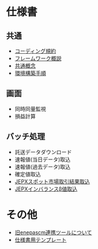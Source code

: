 # 仕様書

## 共通

* [コーディング規約](common/コーディング規約.md)
* [フレームワーク概説](common/フレームワーク概説.md)
* [共通概念](common/共通概念.md)
* [環境構築手順](common/環境構築手順.md)

## 画面

* 同時同量監視
* 損益計算

## バッチ処理

* 託送データダウンロード
* 速報値(当日データ)取込
* 速報値(過去データ)取込
* 確定値取込
* [JEPXスポット市場取引結果取込](batch/JEPXスポット市場取引結果取込.md)
* [JEPXインバランスβ値取込](batch/JEPXインバランスβ値取込.md)

# その他

* [旧enepascm連携ツールについて](etc/旧enepascm連携ツール.md)
* [仕様書用テンプレート](etc/template.md)